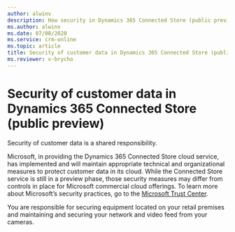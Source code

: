 ```yaml
---
author: alwinv
description: How security in Dynamics 365 Connected Store (public preview) is a shared responsibility between customers and Microsoft.
ms.author: alwinv
ms.date: 07/08/2020
ms.service: crm-online
ms.topic: article
title: Security of customer data in Dynamics 365 Connected Store (public preview)
ms.reviewer: v-brycho
---
```


# Security of customer data in Dynamics 365 Connected Store (public preview)

Security of customer data is a shared responsibility. 

Microsoft, in providing the Dynamics 365 Connected Store cloud service, has implemented and will maintain appropriate technical and organizational measures to protect customer data in its cloud. While the Connected Store service is still in a preview phase, those security measures may differ from controls in place for Microsoft commercial cloud offerings. To learn more about Microsoft’s security practices, go to the [Microsoft Trust Center](https://www.microsoft.com/en-us/trust-center). 

You are responsible for securing equipment located on your retail premises and maintaining and securing your network and video feed from your cameras. 

